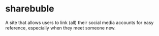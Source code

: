 # sharebuble
A site that allows users to link (all) their social media accounts for easy reference, especially when they meet someone new.
